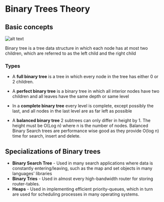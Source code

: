 # Binary Trees Theory

## Basic concepts

![alt text](https://upload.wikimedia.org/wikipedia/commons/thumb/f/f7/Binary_tree.svg/288px-Binary_tree.svg.png "Binary tree")

Binary tree is a tree data structure in which each node has at most two children, 
which are referred to as the left child and the right child

### Types

- A **full binary tree** is a tree in which every node in the tree has either 0 or 2 children.
- A **perfect binary tree** is a binary tree in which all interior nodes have two children and
 all leaves have the same depth or same level
- In a **complete binary tree** every level is complete, except possibly the last,
 and all nodes in the last level are as far left as possible 

- A **balanced binary tree** 2 subtrees can only differ in height by 1. The height must be O(Log n) where
n is the number of nodes. Balanced Binary Search trees are performance wise good as they provide O(log n) time for search,
insert and delete.


## Specializations of Binary trees

- **Binary Search Tree** - Used in many search applications where data is constantly entering/leaving, 
such as the map and set objects in many languages' libraries
- **Binary Tries** - Used in almost every high-bandwidth router for storing router-tables.
- **Heaps** - Used in implementing efficient priority-queues, which in turn are used for scheduling processes in many operating systems.